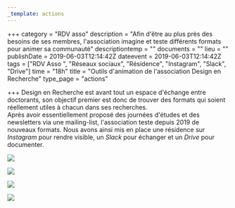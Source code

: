 ```yaml
---
_template: actions
---
```


+++
category = "RDV asso"
description = "Afin d'être au plus près des besoins de ses membres, l'association imagine et teste différents formats pour animer sa communauté"
descriptiontemp = ""
documents = ""
lieu = ""
publishDate = 2019-06-03T12:14:42Z
dateevent = 2019-06-03T12:14:42Z
tags = ["RDV Asso ", "Réseaux sociaux", "Résidence", "Instagram", "Slack", "Drive"]
time = "18h"
title = "Outils d'animation de l'association Design en Recherche"
type_page = "actions"

+++
Design en Recherche est avant tout un espace d'échange entre doctorants, son objectif premier est donc de trouver des formats qui soient réellement utiles à chacun dans ses recherches.  
Après avoir essentiellement proposé des journées d'études et des newsletters via une mailing-list, l'association teste depuis 2019 de nouveaux formats. Nous avons ainsi mis en place une résidence sur _Instagram_ pour rendre visible, un _Slack_ pour échanger et un _Drive_ pour documenter.

![](/images/capture-d-ecran-2020-10-02-a-14-11-07.png)

![](/images/capture-d-ecran-2020-10-02-a-14-11-25.png)

![](/images/capture-d-ecran-2020-10-02-a-14-11-39.png)

![](/images/capture-d-ecran-2020-10-02-a-14-11-59.png)
